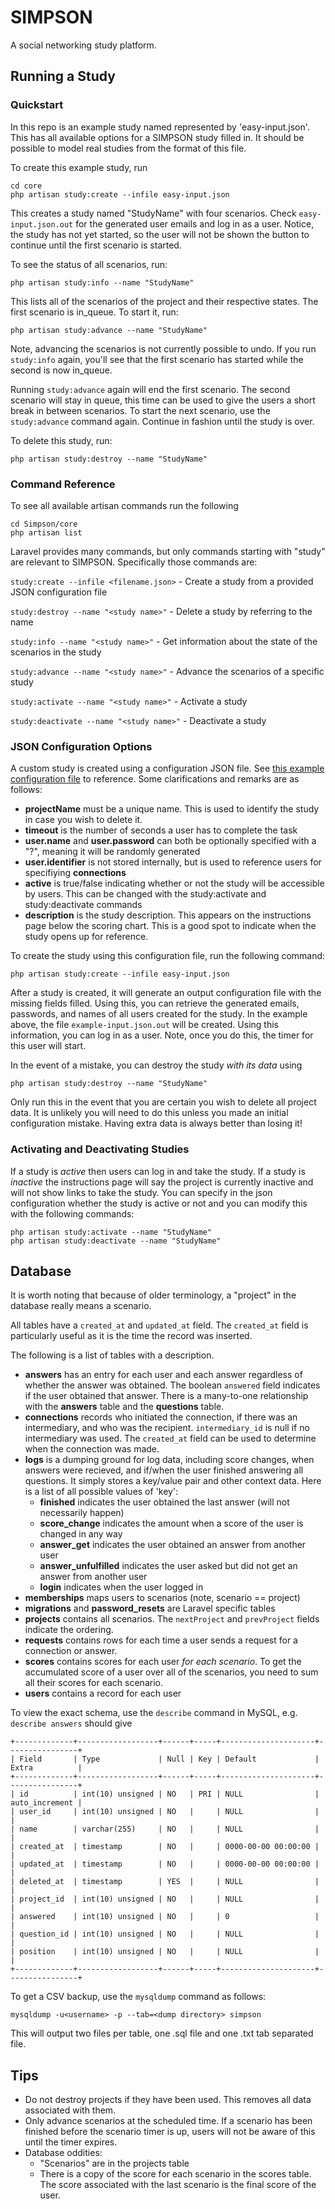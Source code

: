SIMPSON
=======

A social networking study platform.

Running a Study
---------------
### Quickstart ###
In this repo is an example study named represented by 'easy-input.json'. This has all available options for a SIMPSON study filled in. It should be possible to model real studies from the format of this file.

To create this example study, run
```
cd core
php artisan study:create --infile easy-input.json
```

This creates a study named "StudyName" with four scenarios. Check `easy-input.json.out` for the generated user emails and log in as a user. Notice, the study has not yet started, so the user will not be shown the button to continue until the first scenario is started.

To see the status of all scenarios, run:
```
php artisan study:info --name "StudyName"
```

This lists all of the scenarios of the project and their respective states. The first scenario is in\_queue. To start it, run:
```
php artisan study:advance --name "StudyName"
```

Note, advancing the scenarios is not currently possible to undo. If you run `study:info` again, you'll see that the first scenario has started while the second is now in\_queue.

Running `study:advance` again will end the first scenario. The second scenario will stay in queue, this time can be used to give the users a short break in between scenarios. To start the next scenario, use the `study:advance` command again. Continue in fashion until the study is over.

To delete this study, run:
```
php artisan study:destroy --name "StudyName"
```

### Command Reference ###
To see all available artisan commands run the following

```
cd Simpson/core
php artisan list
```

Laravel provides many commands, but only commands starting with "study" are relevant to SIMPSON. Specifically those commands are:

`study:create --infile <filename.json>` - Create a study from a provided JSON configuration file

`study:destroy --name "<study name>"` - Delete a study by referring to the name

`study:info --name "<study name>"` - Get information about the state of the scenarios in the study

`study:advance --name "<study name>"` - Advance the scenarios of a specific study

`study:activate --name "<study name>"` - Activate a study

`study:deactivate --name "<study name>"` - Deactivate a study


### JSON Configuration Options ###
A custom study is created using a configuration JSON file. See [this example configuration file](core/easy-input.json) to reference. Some clarifications and remarks are as follows:

- <b>projectName</b> must be a unique name. This is used to identify the study in case you wish to delete it.
- <b>timeout</b> is the number of seconds a user has to complete the task
- <b>user.name</b> and <b>user.password</b> can both be optionally specified with a "?", meaning it will be randomly generated
- <b>user.identifier</b> is not stored internally, but is used to reference users for specifiying <b>connections</b>
- <b>active</b> is true/false indicating whether or not the study will be accessible by users. This can be changed with the study:activate and study:deactivate commands
- <b>description</b> is the study description. This appears on the instructions page below the scoring chart. This is a good spot to indicate when the study opens up for reference.

To create the study using this configuration file, run the following command:

```
php artisan study:create --infile easy-input.json
```

After a study is created, it will generate an output configuration file with the missing fields filled. Using this, you can retrieve the generated emails, passwords, and names of all users created for the study. In the example above, the file `example-input.json.out` will be created. Using this information, you can log in as a user. Note, once you do this, the timer for this user will start.

In the event of a mistake, you can destroy the study <i>with its data</i> using
```
php artisan study:destroy --name "StudyName"
```

Only run this in the event that you are certain you wish to delete all project data. It is unlikely you will need to do this unless you made an initial configuration mistake. Having extra data is always better than losing it!

### Activating and Deactivating Studies ###
If a study is <i>active</i> then users can log in and take the study. If a study is <i>inactive</i> the instructions page will say the project is currently inactive and will not show links to take the study. You can specify in the json configuration whether the study is active or not and you can modify this with the following commands:


```
php artisan study:activate --name "StudyName"
php artisan study:deactivate --name "StudyName"
```

Database
--------
It is worth noting that because of older terminology, a "project" in the database really means a scenario.

All tables have a `created_at` and `updated_at` field. The `created_at` field is particularly useful as it is the time the record was inserted.

The following is a list of tables with a description.
- <b>answers</b> has an entry for each user and each answer regardless of whether the answer was obtained. The boolean `answered` field indicates if the user obtained that answer. There is a many-to-one relationship with the <b>answers</b> table and the <b>questions</b> table.
- <b>connections</b> records who initiated the connection, if there was an intermediary, and who was the recipient. `intermediary_id` is null if no intermediary was used. The `created_at` field can be used to determine when the connection was made.
- <b>logs</b> is a dumping ground for log data, including score changes, when answers were recieved, and if/when the user finished answering all questions. It simply stores a key/value pair and other context data. Here is a list of all possible values of 'key':
    - <b>finished</b> indicates the user obtained the last answer (will not necessarily happen)
    - <b>score_change</b> indicates the amount when a score of the user is changed in any way
    - <b>answer_get</b> indicates the user obtained an answer from another user
    - <b>answer_unfulfilled</b> indicates the user asked but did not get an answer from another user
    - <b>login</b> indicates when the user logged in
- <b>memberships</b> maps users to scenarios (note, scenario == project)
- <b>migrations</b> and <b>password_resets</b> are Laravel specific tables
- <b>projects</b> contains all scenarios. The `nextProject` and `prevProject` fields indicate the ordering.
- <b>requests</b> contains rows for each time a user sends a request for a connection or answer.
- <b>scores</b> contains scores for each user <i>for each scenario</i>. To get the accumulated score of a user over all of the scenarios, you need to sum all their scores for each scenario.
- <b>users</b> contains a record for each user


To view the exact schema, use the `describe` command in MySQL, e.g. `describe answers` should give
```
+-------------+------------------+------+-----+---------------------+----------------+
| Field       | Type             | Null | Key | Default             | Extra          |
+-------------+------------------+------+-----+---------------------+----------------+
| id          | int(10) unsigned | NO   | PRI | NULL                | auto_increment |
| user_id     | int(10) unsigned | NO   |     | NULL                |                |
| name        | varchar(255)     | NO   |     | NULL                |                |
| created_at  | timestamp        | NO   |     | 0000-00-00 00:00:00 |                |
| updated_at  | timestamp        | NO   |     | 0000-00-00 00:00:00 |                |
| deleted_at  | timestamp        | YES  |     | NULL                |                |
| project_id  | int(10) unsigned | NO   |     | NULL                |                |
| answered    | int(10) unsigned | NO   |     | 0                   |                |
| question_id | int(10) unsigned | NO   |     | NULL                |                |
| position    | int(10) unsigned | NO   |     | NULL                |                |
+-------------+------------------+------+-----+---------------------+----------------+
```

To get a CSV backup, use the `mysqldump` command as follows:

```
mysqldump -u<username> -p --tab=<dump directory> simpson
```

This will output two files per table, one .sql file and one .txt tab separated file.

Tips
----

- Do not destroy projects if they have been used. This removes all data associated with them.
- Only advance scenarios at the scheduled time. If a scenario has been finished before the scenario timer is up, users will not be aware of this until the timer expires.
- Database oddities:
	- "Scenarios" are in the projects table
	- There is a copy of the score for each scenario in the scores table. The score associated with the last scenario is the final score of the user.